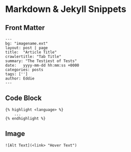 # Markdown & Jekyll Snippets

## Front Matter
```
---
bg: "imagename.ext"
layout: post | page
title:  "Article Title"
crawlertitle: "Tab Title"
summary: "The Testiest of Tests"
date:   yyyy-mm-dd hh:mm:ss +0000
categories: posts
tags: ['']
author: Eddie
---
```

## Code Block
```
{% highlight <language> %}
    ...
{% endhighlight %}
```

 ## Image
```
![Alt Text](<link> "Hover Text")
```